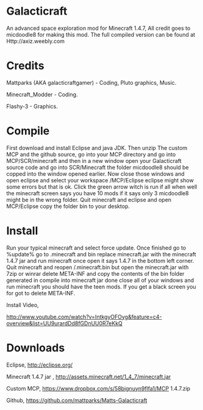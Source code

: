 Galacticraft 
============ 
 
An advanced space exploration mod for Minecraft 1.4.7, All credit goes to micdoodle8 for making this mod. The full compiled version can be found at Http://axiz.weebly.com 
 
Credits
============ 
Mattparks (AKA galacticraftgamer) - Coding, Pluto graphics, Music.

Minecraft_Modder - Coding.

Flashy-3 - Graphics.
 
 
Compile 
============ 
First download and install Eclipse and java JDK. Then unzip The custom MCP and the github source, go into your MCP directory and go into MCP/SCR/minecraft and then in a new window open your Galacticraft source code and go into SCR/Minecraft the folder micdoodle8 should be copped into the window opened earlier. Now close those windows and open eclipse and select your workspace /MCP/Eclipse eclipse might show some errors but that is ok. Click the green arrow witch is run if all when well the minecraft screen says you have 10 mods if it says only 3 micdoodle8 might be in the wrong folder. Quit minecraft and eclipse and open MCP/Eclipse copy the folder bin to your desktop. 
 
Install 
============ 
Run your typical minecraft and select force update. Once finished go to %update% go to .minecraft and bin replace minecraft.jar with the minecraft 1.4.7 jar and run minecraft once open it says 1.4.7 in the bottom left corner. Quit minecraft and reopen /.minecraft.bin but open the minecraft.jar with 7zip or winrar delete META-INF and copy the contents of the bin folder generated in compile into minecraft jar done close all of your windows and run minecraft you should have the teen mods. If you get a black screen you for got to delete META-INF. 
 
Install Video, 
 
http://www.youtube.com/watch?v=IntkgyOFOyg&feature=c4-overview&list=UU9urardDd8fGDnUU0R7eKkQ 
 
Downloads 
============  
Eclipse, http://eclipse.org/ 
 
Minecraft 1.4.7 jar , http://assets.minecraft.net/1_4_7/minecraft.jar 
 
Custom MCP, https://www.dropbox.com/s/58bjgnuyn9flfa1/MCP 1.4.7.zip 
 
Github, https://github.com/mattparks/Matts-Galacticraft
